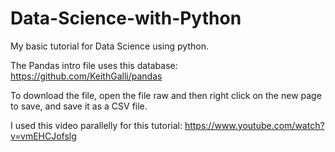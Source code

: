 # Data-Science-with-Python
My basic tutorial for Data Science using python.

The Pandas intro file uses this database: https://github.com/KeithGalli/pandas

To download the file, open the file raw and then right click on the new page to save, and save it as a CSV file.

I used this video parallelly for this tutorial: https://www.youtube.com/watch?v=vmEHCJofslg

